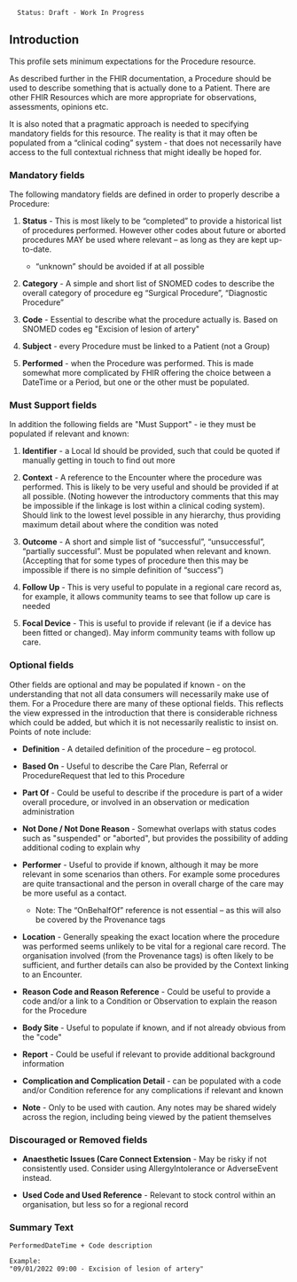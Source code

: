       Status: Draft - Work In Progress

## **Introduction**
This profile sets minimum expectations for the Procedure resource.

As described further in the FHIR documentation, a Procedure should be used to describe something that is actually done to a Patient. There are other FHIR Resources which are more appropriate for observations, assessments, opinions etc.

It is also noted that a pragmatic approach is needed to specifying mandatory fields for this resource. The reality is that it may often be populated from a “clinical coding” system - that does not necessarily have access to the full contextual richness that might ideally be hoped for.



### **Mandatory fields**
The following mandatory fields are defined in order to properly describe a Procedure:

1. **Status** - This is most likely to be “completed” to provide a historical list of procedures performed. However other codes about future or aborted procedures MAY be used where relevant – as long as they are kept up-to-date.
   - “unknown” should be avoided if at all possible

2. **Category** - A simple and short list of SNOMED codes to describe the overall category of procedure eg “Surgical Procedure”, “Diagnostic Procedure”

3. **Code** - Essential to describe what the procedure actually is. Based on SNOMED codes eg "Excision of lesion of artery"

4. **Subject** - every Procedure must be linked to a Patient (not a Group)

5. **Performed** - when the Procedure was performed. This is made somewhat more complicated by FHIR offering the choice between a DateTime or a Period, but one or the other must be populated.



### **Must Support fields**
In addition the following fields are "Must Support" - ie they must be populated if relevant and known:

1. **Identifier** - a Local Id should be provided, such that could be quoted if manually getting in touch to find out more

2. **Context** - A reference to the Encounter where the procedure was performed. This is likely to be very useful and should be provided if at all possible. (Noting however the introductory comments that this may be impossible if the linkage is lost within a clinical coding system). Should link to the lowest level possible in any hierarchy, thus providing maximum detail about where the condition was noted

3. **Outcome** - A short and simple list of “successful”, “unsuccessful”, “partially successful”. Must be populated when relevant and known. (Accepting that for some types of procedure then this may be impossible if there is no simple definition of “success”)

4. **Follow Up** - This is very useful to populate in a regional care record as, for example, it allows community teams to see that follow up care is needed

5. **Focal Device** - This is useful to provide if relevant (ie if a device has been fitted or changed). May inform community teams with follow up care.



### **Optional fields**
Other fields are optional and may be populated if known - on the understanding that not all data consumers will necessarily make use of them. For a Procedure there are many of these optional fields. This reflects the view expressed in the introduction that there is considerable richness which could be added, but which it is not necessarily realistic to insist on. Points of note include:

 - **Definition** - A detailed definition of the procedure – eg protocol.

  - **Based On** - Useful to describe the Care Plan, Referral or ProcedureRequest that led to this Procedure

  - **Part Of** - Could be useful to describe if the procedure is part of a wider overall procedure, or involved in an observation or medication administration

  - **Not Done / Not Done Reason** - Somewhat overlaps with status codes such as "suspended" or "aborted", but provides the possibility of adding additional coding to explain why

  - **Performer** - Useful to provide if known, although it may be more relevant in some scenarios than others. For example some procedures are quite transactional and the person in overall charge of the care may be more useful as a contact.
      - Note: The “OnBehalfOf” reference is not essential – as this will also be covered by the Provenance tags

  - **Location** - Generally speaking the exact location where the procedure was performed seems unlikely to be vital for a regional care record. The organisation involved (from the Provenance tags) is often likely to be sufficient, and further details can also be provided by the Context linking to an Encounter.

  - **Reason Code and Reason Reference** - Could be useful to provide a code and/or a link to a Condition or Observation to explain the reason for the Procedure

  - **Body Site** - Useful to populate if known, and if not already obvious from the "code"

  - **Report** - Could be useful if relevant to provide additional background information

  - **Complication and Complication Detail** - can be populated with a code and/or Condition reference for any complications if relevant and known

 - **Note** - Only to be used with caution. Any notes may be shared widely across the region, including being viewed by the patient themselves


### **Discouraged or Removed fields**
 - **Anaesthetic Issues (Care Connect Extension** - May be risky if not consistently used. Consider using AllergyIntolerance or AdverseEvent instead.

 - **Used Code and Used Reference** - Relevant to stock control within an organisation, but less so for a regional record



### **Summary Text**

    PerformedDateTime + Code description 
  
    Example: 
    "09/01/2022 09:00 - Excision of lesion of artery"